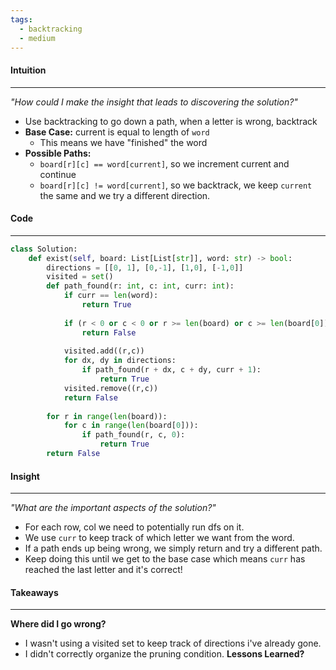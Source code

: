 ```yaml
---
tags:
  - backtracking
  - medium
---
```

#### Intuition
---
_"How could I make the insight that leads to discovering the solution?"_
- Use backtracking to go down a path, when a letter is wrong, backtrack
- **Base Case:** current is equal to length of `word`
	- This means we have "finished" the word
- **Possible Paths:**
	- `board[r][c] == word[current]`, so we increment current and continue
	- `board[r][c] != word[current]`, so we backtrack, we keep `current` the same and we try a different direction.

#### Code
---
```python
class Solution:
    def exist(self, board: List[List[str]], word: str) -> bool:
        directions = [[0, 1], [0,-1], [1,0], [-1,0]]
        visited = set()
        def path_found(r: int, c: int, curr: int):
            if curr == len(word):
                return True
            
            if (r < 0 or c < 0 or r >= len(board) or c >= len(board[0]) or board[r][c] != word[curr] or (r, c) in visited):
                return False
            
            visited.add((r,c))
            for dx, dy in directions:
                if path_found(r + dx, c + dy, curr + 1):
                    return True
            visited.remove((r,c))
            return False
        
        for r in range(len(board)):
            for c in range(len(board[0])):
                if path_found(r, c, 0):
                    return True
        return False
```

#### Insight  
---
_"What are the important aspects of the solution?"_
- For each row, col we need to potentially run dfs on it.
- We use `curr` to keep track of which letter we want from the word.
- If a path ends up being wrong, we simply return and try a different path.
- Keep doing this until we get to the base case which means `curr` has reached the last letter and it's correct!

#### Takeaways
---
**Where did I go wrong?**
- I wasn't using a visited set to keep track of directions i've already gone.
- I didn't correctly organize the pruning condition.
**Lessons Learned?**